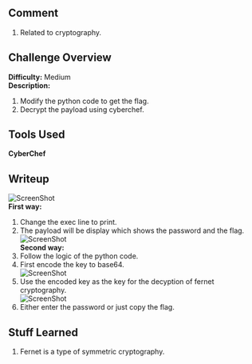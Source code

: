 ## Comment  
1. Related to cryptography.  

## Challenge Overview  
**Difficulty:** Medium  
**Description:** 
1. Modify the python code to get the flag. 
2. Decrypt the payload using cyberchef.  
## Tools Used  
**CyberChef**    

## Writeup  
![ScreenShot](https://imgur.com/pgPfgyb.png)  
**First way:**  
1. Change the exec line to print.  
2. The payload will be display which shows the password and the flag.  
![ScreenShot](https://imgur.com/rS1SEAE.png)  
**Second way:**  
1. Follow the logic of the python code.  
2. First encode the key to base64.  
![ScreenShot](https://imgur.com/HjdbDIZ.png)  
3. Use the encoded key as the key for the decyption of fernet cryptography.  
![ScreenShot](https://imgur.com/BaC9ZH7.png)  
4. Either enter the password or just copy the flag.  
## Stuff Learned  
1. Fernet is a type of symmetric cryptography.    


